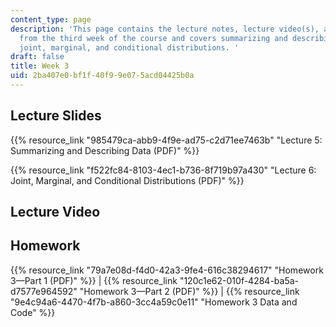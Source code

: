 ```yaml
---
content_type: page
description: 'This page contains the lecture notes, lecture video(s), and homework
  from the third week of the course and covers summarizing and describing data; and
  joint, marginal, and conditional distributions. '
draft: false
title: Week 3
uid: 2ba407e0-bf1f-40f9-9e07-5acd04425b0a
---
```

## Lecture Slides

{{% resource_link "985479ca-abb9-4f9e-ad75-c2d71ee7463b" "Lecture 5: Summarizing and Describing Data (PDF)" %}}

{{% resource_link "f522fc84-8103-4ec1-b736-8f719b97a430" "Lecture 6: Joint, Marginal, and Conditional Distributions (PDF)" %}}

## Lecture Video

## Homework

{{% resource_link "79a7e08d-f4d0-42a3-9fe4-616c38294617" "Homework 3—Part 1 (PDF)" %}} | {{% resource_link "120c1e62-010f-4284-ba5a-d7577e964592" "Homework 3—Part 2 (PDF)" %}} | {{% resource_link "9e4c94a6-4470-4f7b-a860-3cc4a59c0e11" "Homework 3 Data and Code" %}}